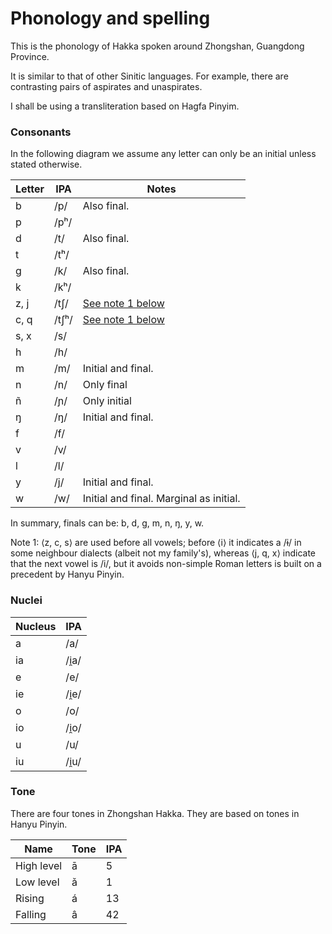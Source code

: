 # Phonology and spelling

This is the phonology of Hakka spoken around Zhongshan, Guangdong Province.

It is similar to that of other Sinitic languages. For example, there are
contrasting pairs of aspirates and unaspirates.

I shall be using a transliteration based on Hagfa Pinyim.

### Consonants

In the following diagram we assume any letter can only be an initial unless
stated otherwise.

| Letter | IPA   | Notes                                      |
| ------ | ----- | ------------------------------------------ |
| b      | /p/   | Also final.                                |
| p      | /pʰ/  |                                            |
| d      | /t/   | Also final.                                |
| t      | /tʰ/  |                                            |
| g      | /k/   | Also final.                                |
| k      | /kʰ/  |                                            |
| z, j   | /tʃ/  | [See note 1 below](note-1)                 |
| c, q   | /tʃʰ/ | [See note 1 below](note-1)                 |
| s, x   | /s/   |                                            |
| h      | /h/   |                                            |
| m      | /m/   | Initial and final.                         |
| n      | /n/   | Only final                                 |
| ñ      | /ɲ/   | Only initial                               |
| ŋ      | /ŋ/   | Initial and final.                         |
| f      | /f/   |                                            |
| v      | /v/   |                                            |
| l      | /l/   |                                            |
| y      | /j/   | Initial and final.                      |
| w      | /w/   | Initial and final. Marginal as initial. |

In summary, finals can be: b, d, g, m, n, ŋ, y, w.

Note 1: ⟨z, c, s⟩ are used before all vowels; before ⟨i⟩ it indicates a /ɨ/ in
some neighbour dialects (albeit not my family's), whereas ⟨j, q, x⟩ indicate
that the next vowel is /i/, but it avoids non-simple Roman letters is built on a
precedent by Hanyu Pinyin.

### Nuclei

| Nucleus | IPA    |
| ------- | ------ |
| a       | /a/    |
| ia      | /i̯a/  |
| e       | /e/    |
| ie      | /i̯e/     |
| o       | /o/    |
| io      | /i̯o/    |
| u       | /u/    |
| iu      | /i̯u/    |

### Tone

There are four tones in Zhongshan Hakka. They are based on tones in Hanyu
Pinyin.

| Name       | Tone | IPA |
| ---------- | ---- | --- |
| High level | ā    | 5   |
| Low level  | ǎ    | 1   |
| Rising     | á    | 13  |
| Falling    | â    | 42  |
